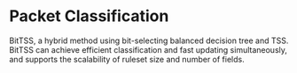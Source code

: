 # Packet Classification
 
BitTSS, a hybrid method using bit-selecting balanced decision tree and TSS. BitTSS can achieve efficient classification and 
fast updating simultaneously, and supports the scalability of ruleset size and number of fields.
